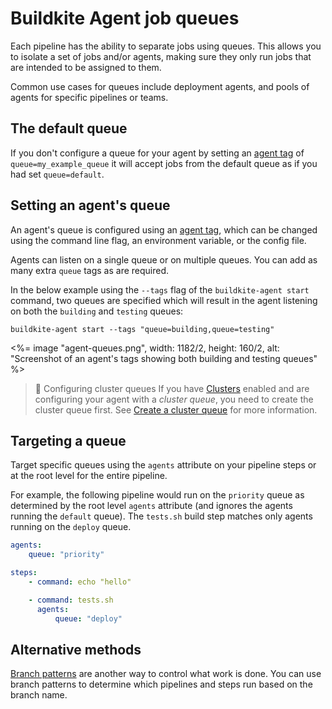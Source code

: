 # Buildkite Agent job queues

Each pipeline has the ability to separate jobs using queues. This allows you to isolate a set of jobs and/or agents, making sure they only run jobs that are intended to be assigned to them.

Common use cases for queues include deployment agents, and pools of agents for specific pipelines or teams.

## The default queue

If you don't configure a queue for your agent by setting an [agent tag](/docs/agent/v3/cli-start#setting-tags) of `queue=my_example_queue` it will accept jobs from the default queue as if you had set `queue=default`.

## Setting an agent's queue

An agent's queue is configured using an [agent tag](/docs/agent/v3/cli-start#setting-tags), which can be changed using the command line flag, an environment variable, or the config file.

Agents can listen on a single queue or on multiple queues. You can add as many extra `queue` tags as are required.

In the below example using the `--tags` flag of the `buildkite-agent start` command, two queues are specified which will result in the agent listening on both the `building` and `testing` queues:

```
buildkite-agent start --tags "queue=building,queue=testing"
```

<%= image "agent-queues.png", width: 1182/2, height: 160/2, alt: "Screenshot of an agent's tags showing both building and testing queues" %>

> 🚧 Configuring cluster queues
> If you have [Clusters](/docs/clusters/overview) enabled and are configuring your agent with a _cluster queue_, you need to create the cluster queue first. See [Create a cluster queue](/docs/clusters/manage-clusters#set-up-clusters-create-a-queue) for more information.

## Targeting a queue

Target specific queues using the `agents` attribute on your pipeline steps or at the root level for the entire pipeline.

For example, the following pipeline would run on the `priority` queue as determined by the root level `agents` attribute (and ignores the agents running the `default` queue). The `tests.sh` build step matches only agents running on the `deploy` queue.

```yaml
agents:
    queue: "priority"

steps:
    - command: echo "hello"

    - command: tests.sh
      agents:
          queue: "deploy"
```

## Alternative methods

[Branch patterns](/docs/pipelines/branch-configuration) are another way to control what work is done. You can use branch patterns to determine which pipelines and steps run based on the branch name.
